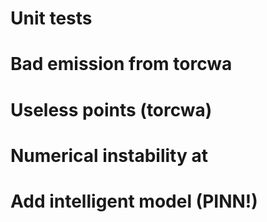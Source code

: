 # Unit tests
# Bad emission from torcwa
# Useless points (torcwa)
# Numerical instability at 
# Add intelligent model (PINN!)
